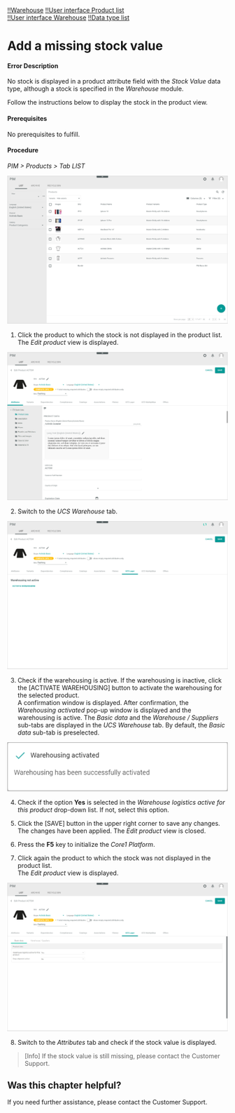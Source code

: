 [!!Warehouse](../../RetailSuiteWarehousing/Overview/01_General.md)
[!!User interface Product list](../UserInterface/02a_List.md)   
[!!User interface Warehouse](../../RetailSuiteWarehousing/UserInterface/00_UserInterface.md)
[!!Data type list](../../Datahub/UserInterface/04_DataTypeList.md)


# Add a missing stock value

#### Error Description

No stock is displayed in a product attribute field with the *Stock Value* data type, although a stock is specified in the *Warehouse* module.

Follow the instructions below to display the stock in the product view.

#### Prerequisites

No prerequisites to fulfill.

#### Procedure

*PIM > Products > Tab LIST*

![Products](../../Assets/Screenshots/PIM/Products/List/Products.png "[Products]")

1. Click the product to which the stock is not displayed in the product list.
  The *Edit product* view is displayed.

  ![Attributes](../../Assets/Screenshots/PIM/Products/List/Attributes/AttributesEdit.png "[Attributes]")

2. Switch to the *UCS Warehouse* tab.   

  ![UCS Warehouse](../../Assets/Screenshots/PIM/Products/List/UCSWarehouse/WarehousingNotActive.png "[UCS Warehouse]")

3. Check if the warehousing is active. If the warehousing is inactive, click the [ACTIVATE WAREHOUSING] button to activate the warehousing for the selected product.   
  A confirmation window is displayed. After confirmation, the *Warehousing activated* pop-up window is displayed and the warehousing is active. The *Basic data* and the *Warehouse / Suppliers* sub-tabs are displayed in the *UCS Warehouse* tab. By default, the *Basic data* sub-tab is preselected.

  ![Warehousing activated](../../Assets/Screenshots/PIM/Products/List/UCSWarehouse/WarehousingActivated.png "[Warehousing activated]")

4. Check if the option **Yes** is selected in the *Warehouse logistics active for this product* drop-down list. If not, select this option.

5. Click the [SAVE] button in the upper right corner to save any changes.   
  The changes have been applied. The *Edit product* view is closed.

6. Press the **F5** key to initialize the *Core1 Platform*.

7. Click again the product to which the stock was not displayed in the product list.   
  The *Edit product* view is displayed.

  ![UCS Warehouse](../../Assets/Screenshots/PIM/Products/List/UCSWarehouse/UCSWarehouseEdit.png "[UCS Warehouse]")

8. Switch to the *Attributes* tab and check if the stock value is displayed.

  > [Info] If the stock value is still missing, please contact the Customer Support.    



## Was this chapter helpful?

If you need further assistance, please contact the Customer Support.
